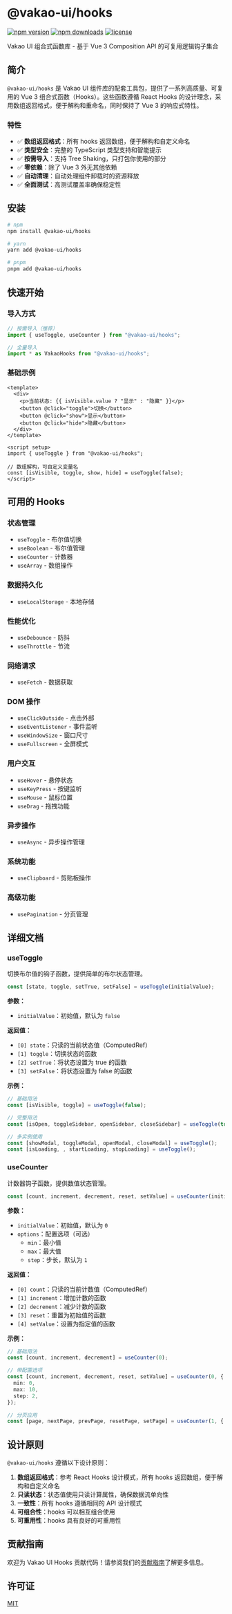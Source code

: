 # @vakao-ui/hooks

[![npm version](https://img.shields.io/npm/v/@vakao-ui/hooks.svg?style=flat-square)](https://www.npmjs.com/package/@vakao-ui/hooks)
[![npm downloads](https://img.shields.io/npm/dm/@vakao-ui/hooks.svg?style=flat-square)](https://www.npmjs.com/package/@vakao-ui/hooks)
[![license](https://img.shields.io/npm/l/@vakao-ui/hooks.svg?style=flat-square)](https://github.com/Rouarn/vakao-ui/blob/main/LICENSE)

Vakao UI 组合式函数库 - 基于 Vue 3 Composition API 的可复用逻辑钩子集合

## 简介

`@vakao-ui/hooks` 是 Vakao UI 组件库的配套工具包，提供了一系列高质量、可复用的 Vue 3 组合式函数（Hooks）。这些函数遵循 React Hooks 的设计理念，采用数组返回格式，便于解构和重命名，同时保持了 Vue 3 的响应式特性。

### 特性

- ✅ **数组返回格式**：所有 hooks 返回数组，便于解构和自定义命名
- ✅ **类型安全**：完整的 TypeScript 类型支持和智能提示
- ✅ **按需导入**：支持 Tree Shaking，只打包你使用的部分
- ✅ **零依赖**：除了 Vue 3 外无其他依赖
- ✅ **自动清理**：自动处理组件卸载时的资源释放
- ✅ **全面测试**：高测试覆盖率确保稳定性

## 安装

```bash
# npm
npm install @vakao-ui/hooks

# yarn
yarn add @vakao-ui/hooks

# pnpm
pnpm add @vakao-ui/hooks
```

## 快速开始

### 导入方式

```js
// 按需导入（推荐）
import { useToggle, useCounter } from "@vakao-ui/hooks";

// 全量导入
import * as VakaoHooks from "@vakao-ui/hooks";
```

### 基础示例

```vue
<template>
  <div>
    <p>当前状态: {{ isVisible.value ? "显示" : "隐藏" }}</p>
    <button @click="toggle">切换</button>
    <button @click="show">显示</button>
    <button @click="hide">隐藏</button>
  </div>
</template>

<script setup>
import { useToggle } from "@vakao-ui/hooks";

// 数组解构，可自定义变量名
const [isVisible, toggle, show, hide] = useToggle(false);
</script>
```

## 可用的 Hooks

### 状态管理

- `useToggle` - 布尔值切换
- `useBoolean` - 布尔值管理
- `useCounter` - 计数器
- `useArray` - 数组操作

### 数据持久化

- `useLocalStorage` - 本地存储

### 性能优化

- `useDebounce` - 防抖
- `useThrottle` - 节流

### 网络请求

- `useFetch` - 数据获取

### DOM 操作

- `useClickOutside` - 点击外部
- `useEventListener` - 事件监听
- `useWindowSize` - 窗口尺寸
- `useFullscreen` - 全屏模式

### 用户交互

- `useHover` - 悬停状态
- `useKeyPress` - 按键监听
- `useMouse` - 鼠标位置
- `useDrag` - 拖拽功能

### 异步操作

- `useAsync` - 异步操作管理

### 系统功能

- `useClipboard` - 剪贴板操作

### 高级功能

- `usePagination` - 分页管理

## 详细文档

### useToggle

切换布尔值的钩子函数，提供简单的布尔状态管理。

```typescript
const [state, toggle, setTrue, setFalse] = useToggle(initialValue);
```

**参数：**

- `initialValue`：初始值，默认为 `false`

**返回值：**

- `[0] state`：只读的当前状态值（ComputedRef<boolean>）
- `[1] toggle`：切换状态的函数
- `[2] setTrue`：将状态设置为 true 的函数
- `[3] setFalse`：将状态设置为 false 的函数

**示例：**

```typescript
// 基础用法
const [isVisible, toggle] = useToggle(false);

// 完整用法
const [isOpen, toggleSidebar, openSidebar, closeSidebar] = useToggle(true);

// 多实例使用
const [showModal, toggleModal, openModal, closeModal] = useToggle();
const [isLoading, , startLoading, stopLoading] = useToggle();
```

### useCounter

计数器钩子函数，提供数值状态管理。

```typescript
const [count, increment, decrement, reset, setValue] = useCounter(initialValue, options);
```

**参数：**

- `initialValue`：初始值，默认为 `0`
- `options`：配置选项（可选）
  - `min`：最小值
  - `max`：最大值
  - `step`：步长，默认为 `1`

**返回值：**

- `[0] count`：只读的当前计数值（ComputedRef<number>）
- `[1] increment`：增加计数的函数
- `[2] decrement`：减少计数的函数
- `[3] reset`：重置为初始值的函数
- `[4] setValue`：设置为指定值的函数

**示例：**

```typescript
// 基础用法
const [count, increment, decrement] = useCounter(0);

// 带配置选项
const [count, increment, decrement, reset, setValue] = useCounter(0, {
  min: 0,
  max: 10,
  step: 2,
});

// 分页应用
const [page, nextPage, prevPage, resetPage, setPage] = useCounter(1, { min: 1 });
```

## 设计原则

`@vakao-ui/hooks` 遵循以下设计原则：

1. **数组返回格式**：参考 React Hooks 设计模式，所有 hooks 返回数组，便于解构和自定义命名
2. **只读状态**：状态值使用只读计算属性，确保数据流单向性
3. **一致性**：所有 hooks 遵循相同的 API 设计模式
4. **可组合性**：hooks 可以相互组合使用
5. **可重用性**：hooks 具有良好的可重用性

## 贡献指南

欢迎为 Vakao UI Hooks 贡献代码！请参阅我们的[贡献指南](../../CONTRIBUTING.md)了解更多信息。

## 许可证

[MIT](../../LICENSE)
